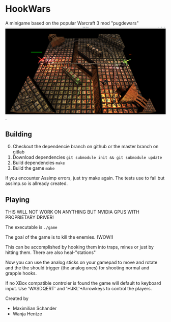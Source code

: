 # HookWars
A minigame based on the popular Warcraft 3 mod "pugdewars"
![Hook Wars](screenshots/game.png).

## Building
  0. Checkout the dependencie branch on github or the master branch on gitlab
  1. Download dependencies `git submodule init && git submodule update`
  2. Build dependencies `make`
  3. Build the game `make`
  
If you encounter Assimp errors, just try make again. The tests use to fail but assimp.so is allready created.

## Playing
THIS WILL NOT WORK ON ANYTHING BUT NVIDIA GPUS WITH PROPRIETARY DRIVER!

The executable is `./game`

The goal of the game is to kill the enemies. (WOW!)

This can be accomplished by hooking them into traps, mines or just by hitting them. There are also heal-"stations"

Now you can use the analog sticks on your gamepad to move and rotate and the the should trigger (the analog ones) for shooting normal and grapple hooks.

If no XBox compatible controler is found the game will default to keyboard input.
Use 'WASDQERT' and 'HJKL'+Arrowkeys to control the players.


Created by
 * Maximilian Schander
 * Wanja Hentze
